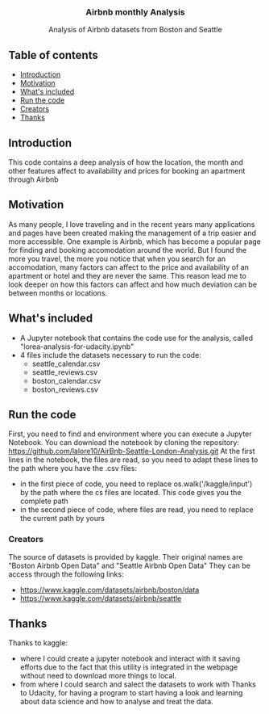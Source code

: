 <h3 align="center">Airbnb monthly Analysis</h3>

<p align="center">
  Analysis of Airbnb datasets from Boston and Seattle
</p>

## Table of contents

- [Introduction](#introduction)
- [Motivation](#motivation)
- [What's included](#whats-included)
- [Run the code](#run-the-code)
- [Creators](#creators)
- [Thanks](#thanks)

## Introduction

This code contains a deep analysis of how the location, the month and other features affect to availability and prices for booking an apartment through Airbnb

## Motivation

As many people, I love traveling and in the recent years many applications and pages have been created making the management of a trip easier and more accessible. 
One example is Airbnb, which has become a popular page for finding and booking accomodation around the world.
But I found the more you travel, the more you notice that when you search for an accomodation, many factors can affect to the price and availability of an apartment or hotel and they are never the same.
This reason lead me to look deeper on how this factors can affect and how much deviation can be between months or locations.

## What's included

- A Jupyter notebook that contains the code use for the analysis, called "lorea-analysis-for-udacity.ipynb"
- 4 files include the datasets necessary to run the code:
	- seattle_calendar.csv
	- seattle_reviews.csv
	- boston_calendar.csv
	- boston_reviews.csv

## Run the code

First, you need to find and environment where you can execute a Jupyter Notebook.
You can download the notebook by cloning the repository: https://github.com/lalore10/AirBnb-Seattle-London-Analysis.git
At the first lines in the notebook, the files are read, so you need to adapt these lines to the path where you have the .csv files:
- in the first piece of code, you need to replace os.walk('/kaggle/input') by the path where the cs files are located. This code gives you the complete path
- in the second piece of code, where files are read, you need to replace the current path by yours


### Creators

The source of datasets is provided by kaggle.
Their original names are "Boston Airbnb Open Data" and "Seattle Airbnb Open Data"
They can be access through the following links:
- https://www.kaggle.com/datasets/airbnb/boston/data
- https://www.kaggle.com/datasets/airbnb/seattle

## Thanks

Thanks to kaggle:
 - where I could create a jupyter notebook and interact with it saving efforts due to the fact that this utility is integrated in the webpage without need to download more things to local.
 - from where I could search and salect the datasets to work with
Thanks to Udacity, for having a program to start having a look and learning about data science and how to analyse and treat the data.
